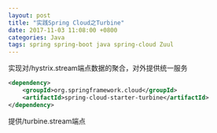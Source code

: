 ```yaml
---
layout: post
title: "实践Spring Cloud之Turbine"
date: 2017-11-03 11:08:00 +0800
categories: Java
tags: spring spring-boot java spring-cloud Zuul
---
```


实现对/hystrix.stream端点数据的聚合，对外提供统一服务

```xml
<dependency>
	<groupId>org.springframework.cloud</groupId>
	<artifactId>spring-cloud-starter-turbine</artifactId>
</dependency>
```

提供/turbine.stream端点